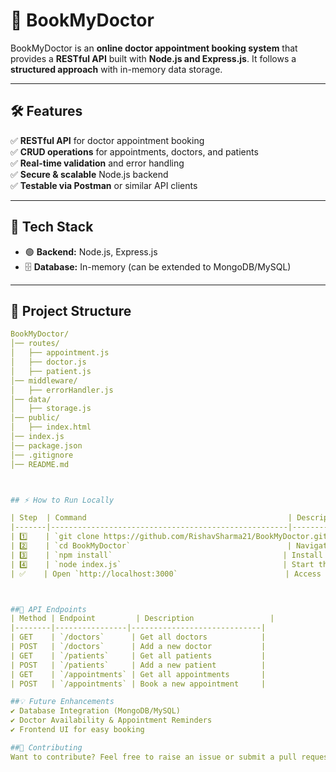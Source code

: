 # 📌 **BookMyDoctor**

BookMyDoctor is an **online doctor appointment booking system** that provides a **RESTful API** built with **Node.js and Express.js**. It follows a **structured approach** with in-memory data storage.

---

## 🛠️ **Features**
✅ **RESTful API** for doctor appointment booking  
✅ **CRUD operations** for appointments, doctors, and patients  
✅ **Real-time validation** and error handling  
✅ **Secure & scalable** Node.js backend  
✅ **Testable via Postman** or similar API clients  

---

## 🚀 **Tech Stack**
- 🟢 **Backend:** Node.js, Express.js  
- 🗄️ **Database:** In-memory (can be extended to MongoDB/MySQL)  

---

## 📂 **Project Structure**
```yaml
BookMyDoctor/
│── routes/
│   ├── appointment.js
│   ├── doctor.js
│   ├── patient.js
│── middleware/
│   ├── errorHandler.js
│── data/
│   ├── storage.js
│── public/
│   ├── index.html
│── index.js
│── package.json
│── .gitignore
│── README.md



## ⚡ How to Run Locally

| Step  | Command                                             | Description                         |
|-------|-----------------------------------------------------|-------------------------------------|
| 1️⃣    | `git clone https://github.com/RishavSharma21/BookMyDoctor.git` | Clone the repository              |
| 2️⃣    | `cd BookMyDoctor`                                   | Navigate into the project directory |
| 3️⃣    | `npm install`                                      | Install dependencies               |
| 4️⃣    | `node index.js`                                    | Start the server                   |
| ✅    | Open `http://localhost:3000`                        | Access the app in a browser        |



##📢 API Endpoints
| Method | Endpoint         | Description                 |
|--------|----------------|-----------------------------|
| GET    | `/doctors`      | Get all doctors            |
| POST   | `/doctors`      | Add a new doctor           |
| GET    | `/patients`     | Get all patients           |
| POST   | `/patients`     | Add a new patient          |
| GET    | `/appointments` | Get all appointments       |
| POST   | `/appointments` | Book a new appointment     |

##💡 Future Enhancements
✔️ Database Integration (MongoDB/MySQL)
✔️ Doctor Availability & Appointment Reminders
✔️ Frontend UI for easy booking

##🤝 Contributing
Want to contribute? Feel free to raise an issue or submit a pull request!
